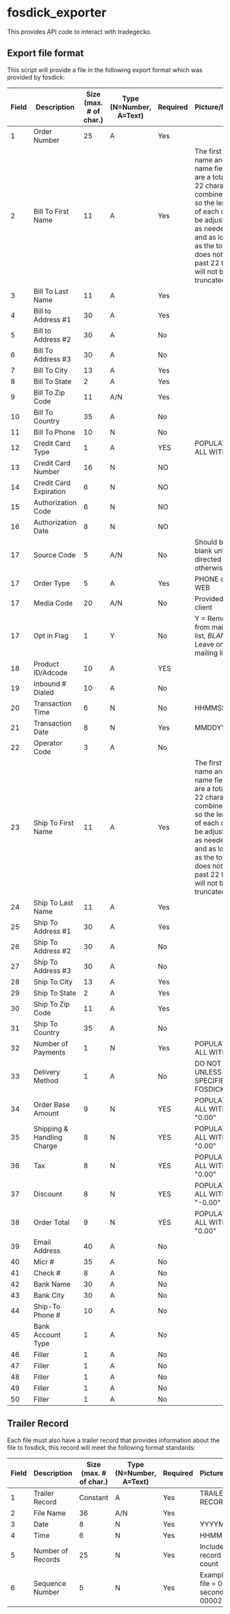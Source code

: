 # fosdick_exporter
This provides API code to interact with tradegecko.

## Export file format
This script will provide a file in the following export format which was provided by fosdick:

|Field	|Description			|Size (max. # of char.)		|Type (N=Number, A=Text)	|Required	|Picture/Notes							|
|-------|-------------------------------|-------------------------------|-------------------------------|---------------|---------------------------------------------------------------|
|1	|Order Number			|25				|A				|Yes		|							   	|	
|2	|Bill To First Name		|11				|A				|Yes		|The first name and last name fields are a total of 22 characters combined---so the length of each can be adjusted as needed and as long as the total does not go past 22 they will not be truncated. |		
|3	|Bill To Last Name		|11				|A				|Yes		|								|
|4	|Bill to Address #1		|30				|A				|Yes		|								|
|5	|Bill to Address #2		|30				|A				|No		|								|
|6	|Bill To Address #3		|30				|A				|No		|								|
|7	|Bill To City			|13				|A				|Yes		|								|
|8	|Bill To State			|2				|A				|Yes		|								|
|9	|Bill To Zip Code		|11				|A/N				|Yes		|								|
|10	|Bill To Country		|35				|A				|No		|								|
|11	|Bill To Phone			|10				|N				|No		|								|
|12	|Credit Card Type		|1				|A				|YES		|POPULATE ALL WITH "Q"						|
|13	|Credit Card Number		|16				|N				|NO		|								|
|14	|Credit Card Expiration		|6				|N				|NO		|								|
|15	|Authorization Code		|6				|N				|NO		|								|
|16	|Authorization Date		|8				|N				|NO		|								|
|17	|Source Code 			|5				|A/N				|No		|Should be left blank unless directed otherwise.		|
|17	|Order Type			|5				|A				|Yes		|PHONE or WEB							|
|17	|Media Code			|20				|A/N				|No		|Provided by client 						|
|17	|Opt in Flag			|1				|Y				|No		|Y = Remove from mailing list, *BLANK* = Leave on mailing list	|
|18	|Product ID/Adcode		|10				|A				|YES		|								|
|19	|Inbound # Dialed		|10				|A				|No		|								|
|20	|Transaction Time		|6				|N				|No		|HHMMSS								|
|21	|Transaction Date		|8				|N				|Yes		|MMDDYYYY							|
|22	|Operator Code			|3				|A				|No		|								|
|23	|Ship To First Name		|11				|A				|Yes		|The first name and last name fields are a total of 22 characters combined---so the length of each can be adjusted as needed and as long as the total does not go past 22 they will not be truncated. |
|24	|Ship To Last Name		|11				|A				|Yes		|								|
|25	|Ship To Address #1		|30				|A				|Yes		|								|
|26	|Ship To Address #2		|30				|A				|No		|								|
|27	|Ship To Address #3		|30				|A				|No		|								|
|28	|Ship To City			|13				|A				|Yes		|								|
|29	|Ship To State			|2				|A				|Yes		|								|
|30	|Ship To Zip Code		|11				|A				|Yes		|								|
|31	|Ship To Country		|35				|A				|No		|								|
|32	|Number of Payments		|1				|N				|Yes		|POPULATE ALL WITH "1"						|
|33	|Delivery Method		|1				|A				|No		|DO NOT USE UNLESS SPECIFIED BY FOSDICK				|
|34	|Order Base Amount		|9				|N				|YES		|POPULATE ALL WITH "0.00"					|
|35	|Shipping & Handling Charge	|8				|N				|YES		|POPULATE ALL WITH "0.00"					|
|36	|Tax				|8				|N				|YES		|POPULATE ALL WITH "0.00"					|
|37	|Discount			|8				|N				|YES		|POPULATE ALL WITH "-0.00"					|
|38	|Order Total			|9				|N				|YES		|POPULATE ALL WITH "0.00"					|
|39	|Email Address			|40				|A				|No		|								|
|40	|Micr #				|35				|A				|No		|								|
|41	|Check #			|8				|A				|No		|								|
|42	|Bank Name			|30				|A				|No		|								|
|43	|Bank City			|30				|A				|No		|								|
|44	|Ship-To Phone #		|10				|A				|No		|								|
|45	|Bank Account Type		|1				|A				|No		|								|
|46	|Filler				|1				|A				|No		|								|
|47	|Filler				|1				|A				|No		|								|
|48	|Filler				|1				|A				|No		|								|
|49	|Filler				|1				|A				|No		|								|
|50	|Filler				|1				|A				|No		|								|

## Trailer Record
Each file must also have a trailer record that provides information about the file to fosdick, this record will meet the following format standards:

|Field	|Description		|Size (max. # of char.)	|Type (N=Number, A=Text)	|Required	|Picture/Notes						|
|-------|-----------------------|-----------------------|-------------------------------|---------------|-------------------------------------------------------|
|1	|Trailer Record		|Constant		|A				|Yes		|TRAILER RECORD						|
|2	|File Name		|36			|A/N				|Yes		|							|
|3	|Date			|8			|N				|Yes		|YYYYMMDD						|
|4	|Time			|6			|N				|Yes		|HHMMSS							|
|5	|Number of Records	|25			|N				|Yes		|Include trailer record in this count			|
|6	|Sequence Number	|5			|N				|Yes		|Example:  First file = 00001, second file = 00002 etc…	|
